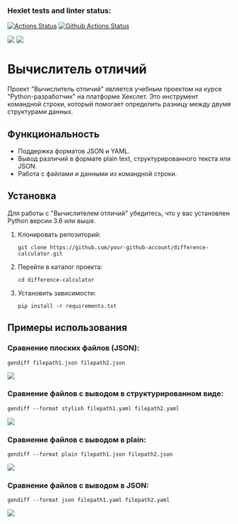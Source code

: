 ### Hexlet tests and linter status:
[![Actions Status](https://github.com/SvamiBog/python-project-50/actions/workflows/hexlet-check.yml/badge.svg)](https://github.com/SvamiBog/python-project-50/actions)
[![Github Actions Status](https://github.com/SvamiBog/python-project-50/workflows/Python%20CI/badge.svg)](https://github.com/SvamiBog/python-project-50/actions)

<a href="https://codeclimate.com/github/SvamiBog/python-project-50/maintainability"><img src="https://api.codeclimate.com/v1/badges/15004deb7affd813108a/maintainability" /></a>
<a href="https://codeclimate.com/github/SvamiBog/python-project-50/test_coverage"><img src="https://api.codeclimate.com/v1/badges/15004deb7affd813108a/test_coverage" /></a>


<body>
    <h1>Вычислитель отличий</h1>
    <p>Проект "Вычислитель отличий" является учебным проектом на курсе "Python-разработчик" на платформе Хекслет. Это инструмент командной строки, который помогает определить разницу между двумя структурами данных.</p>
    <h2>Функциональность</h2>
    <ul>
        <li>Поддержка форматов JSON и YAML.</li>
        <li>Вывод различий в формате plain text, структурированного текста или JSON.</li>
        <li>Работа с файлами и данными из командной строки.</li>
    </ul>
    <h2>Установка</h2>
    <p>Для работы с "Вычислителем отличий" убедитесь, что у вас установлен Python версии 3.6 или выше.</p>
    <ol>
        <li>Клонировать репозиторий:
            <pre><code>git clone https://github.com/your-github-account/difference-calculator.git</code></pre>
        </li>
        <li>Перейти в каталог проекта:
            <pre><code>cd difference-calculator</code></pre>
        </li>
        <li>Установить зависимости:
            <pre><code>pip install -r requirements.txt</code></pre>
        </li>
    </ol>
    <h2>Примеры использования</h2>
    <h3>Сравнение плоских файлов (JSON):</h3>
    <pre><code>gendiff filepath1.json filepath2.json</code></pre>
  <a href="https://asciinema.org/a/pUQAAhi1VPnCAXGwA60WqJ6Lc" target="_blank"><img src="https://asciinema.org/a/pUQAAhi1VPnCAXGwA60WqJ6Lc.svg" /></a>
    <h3>Сравнение файлов с выводом в структурированном виде:</h3>
    <pre><code>gendiff --format stylish filepath1.yaml filepath2.yaml</code></pre>
  <a href="https://asciinema.org/a/DQCRcppGLI2dHPGXyRHdoIfCu" target="_blank"><img src="https://asciinema.org/a/DQCRcppGLI2dHPGXyRHdoIfCu.svg" /></a>
    <h3>Сравнение файлов с выводом в plain:</h3>
    <pre><code>gendiff --format plain filepath1.json filepath2.json</code></pre>
  <a href="https://asciinema.org/a/5dqzrOZdor8NYCBSTXniYXyYQ" target="_blank"><img src="https://asciinema.org/a/5dqzrOZdor8NYCBSTXniYXyYQ.svg" /></a>
    <h3>Сравнение файлов с выводом в JSON:</h3>
    <pre><code>gendiff --format json filepath1.yaml filepath2.yaml</code></pre>
  <a href="https://asciinema.org/a/mklimjcNQb42Ok3SXJoPYXLDB" target="_blank"><img src="https://asciinema.org/a/mklimjcNQb42Ok3SXJoPYXLDB.svg" /></a>
</body>


